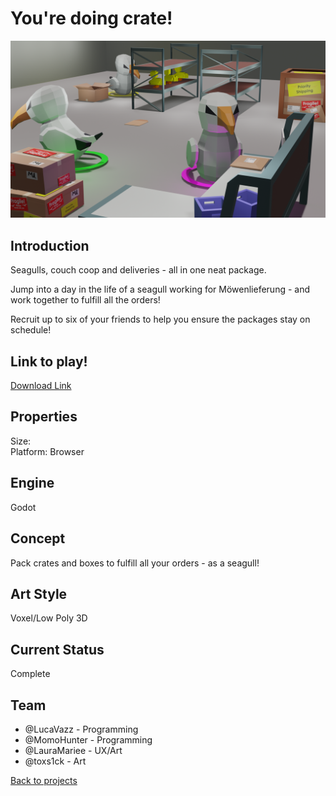 # You're doing crate!

![banner](crate_title.png)

## Introduction
Seagulls, couch coop and deliveries - all in one neat package. 

Jump into a day in the life of a seagull working for Möwenlieferung - and work together to fulfill all the orders!

Recruit up to six of your friends to help you ensure the packages stay on schedule!  


## Link to play!
[Download Link](https://greenopal-studio.gitlab.io/youre-doing-crate/)

## Properties
Size: <br>
Platform: Browser

## Engine
Godot

## Concept
Pack crates and boxes to fulfill all your orders - as a seagull! 

## Art Style
Voxel/Low Poly 3D

## Current Status
Complete

## Team
- @LucaVazz - Programming
- @MomoHunter - Programming
- @LauraMariee - UX/Art
- @toxs1ck - Art



[Back to projects](projects.md)
